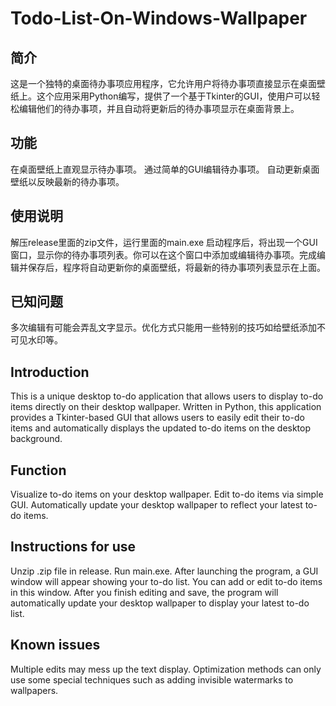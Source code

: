 # Todo-List-On-Windows-Wallpaper

## 简介

这是一个独特的桌面待办事项应用程序，它允许用户将待办事项直接显示在桌面壁纸上。这个应用采用Python编写，提供了一个基于Tkinter的GUI，使用户可以轻松编辑他们的待办事项，并且自动将更新后的待办事项显示在桌面背景上。

## 功能

在桌面壁纸上直观显示待办事项。
通过简单的GUI编辑待办事项。
自动更新桌面壁纸以反映最新的待办事项。

## 使用说明

解压release里面的zip文件，运行里面的main.exe
启动程序后，将出现一个GUI窗口，显示你的待办事项列表。你可以在这个窗口中添加或编辑待办事项。完成编辑并保存后，程序将自动更新你的桌面壁纸，将最新的待办事项列表显示在上面。

## 已知问题

多次编辑有可能会弄乱文字显示。优化方式只能用一些特别的技巧如给壁纸添加不可见水印等。

## Introduction

This is a unique desktop to-do application that allows users to display to-do items directly on their desktop wallpaper. Written in Python, this application provides a Tkinter-based GUI that allows users to easily edit their to-do items and automatically displays the updated to-do items on the desktop background.

## Function

Visualize to-do items on your desktop wallpaper.
Edit to-do items via simple GUI.
Automatically update your desktop wallpaper to reflect your latest to-do items.

## Instructions for use

Unzip .zip file in release. Run main.exe.
After launching the program, a GUI window will appear showing your to-do list. You can add or edit to-do items in this window. After you finish editing and save, the program will automatically update your desktop wallpaper to display your latest to-do list.

## Known issues

Multiple edits may mess up the text display. Optimization methods can only use some special techniques such as adding invisible watermarks to wallpapers.
